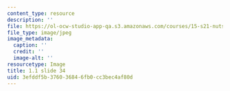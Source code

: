 ```yaml
---
content_type: resource
description: ''
file: https://ol-ocw-studio-app-qa.s3.amazonaws.com/courses/15-s21-nuts-and-bolts-of-business-plans-january-iap-2014/3efddf5b376036846fb0cc3bec4af80d_Slide34.JPG
file_type: image/jpeg
image_metadata:
  caption: ''
  credit: ''
  image-alt: ''
resourcetype: Image
title: 1.1 slide 34
uid: 3efddf5b-3760-3684-6fb0-cc3bec4af80d
---
```

